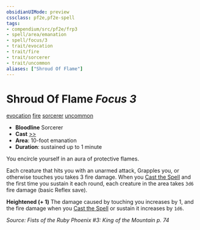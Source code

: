 ```yaml
---
obsidianUIMode: preview
cssclass: pf2e,pf2e-spell
tags:
- compendium/src/pf2e/frp3
- spell/area/emanation
- spell/focus/3
- trait/evocation
- trait/fire
- trait/sorcerer
- trait/uncommon
aliases: ["Shroud Of Flame"]
---
```

# Shroud Of Flame *Focus 3*   
[evocation](evocation.md "Evocation School Trait")  [fire](fire.md "Fire Energy & Element Trait")  [sorcerer](Reference/Rules/Traits/sorcerer.md "Sorcerer Class Trait")  [uncommon](uncommon.md "Uncommon Rarity Trait")  

- **Bloodline** Sorcerer
- **Cast** [>>](chapter-9-playing-the-game.md#Actions "Two-Action") 
- **Area**: 10-foot emanation
- **Duration**: sustained up to 1 minute

You encircle yourself in an aura of protective flames.

Each creature that hits you with an unarmed attack, Grapples you, or otherwise touches you takes 3 fire damage. When you [Cast the Spell](cast-a-spell.md) and the first time you sustain it each round, each creature in the area takes `3d6` fire damage (basic Reflex save).

**Heightened (+ 1)** The damage caused by touching you increases by 1, and the fire damage when you [Cast the Spell](cast-a-spell.md) or sustain it increases by `1d6`.

*Source: Fists of the Ruby Phoenix #3: King of the Mountain p. 74*